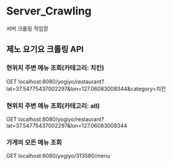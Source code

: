 # Server_Crawling
서버 크롤링 작업장

## 제노 요기요 크롤링 API  
### 현위치 주변 메뉴 조회(카테고리: 치킨)  
GET localhost:8080/yogiyo/restaurant?lat=37.54775437002297&lon=127.06083008344&category=치킨

### 현위치 주변 메뉴 조회(카테고리: all)  
GET localhost:8080/yogiyo/restaurant?lat=37.54775437002297&lon=127.06083008344

### 가게의 모든 메뉴 조회  
GET localhost:8080/yogiyo/313580/menu
